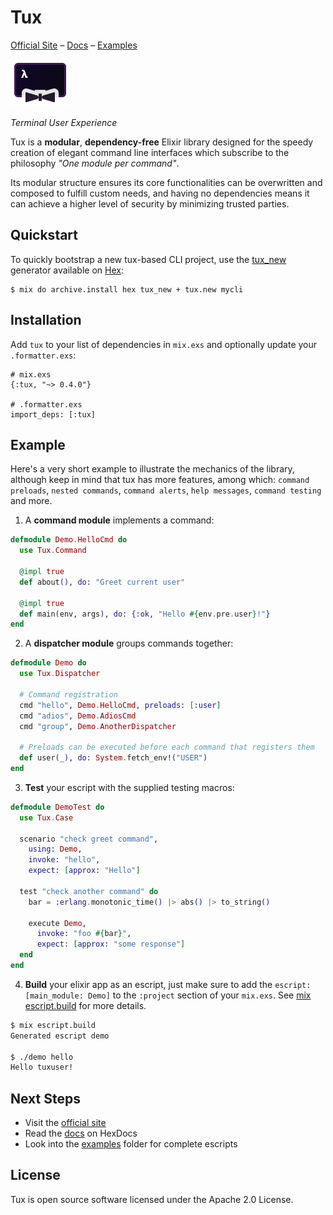 # Tux

[Official Site](https://tuxpkg.dev/)
– [Docs](https://hexdocs.pm/tux)
– [Examples](https://github.com/threatfender/tux/tree/master/examples)

<img src="assets/logo.png"/>

*Terminal User Experience*

Tux is a **modular**, **dependency-free** Elixir library
designed for the speedy creation of elegant command line interfaces
which subscribe to the philosophy *"One module per command"*.

Its modular structure ensures its core functionalities can be overwritten
and composed to fulfill custom needs, and having no dependencies means it can
achieve a higher level of security by minimizing trusted parties.


## Quickstart

To quickly bootstrap a new tux-based CLI project, use the [tux_new](https://hex.pm/packages/tux_new) generator available on [Hex](https://hex.pm/):

```shell
$ mix do archive.install hex tux_new + tux.new mycli
```

## Installation

Add `tux` to your list of dependencies in `mix.exs` and optionally update
your `.formatter.exs`:

```
# mix.exs
{:tux, "~> 0.4.0"}

# .formatter.exs
import_deps: [:tux]
```

## Example

Here's a very short example to illustrate the mechanics of the library,
although keep in mind that tux has more features, among which: `command preloads`, `nested commands`, `command alerts`, `help messages`, `command testing` and more.

1. A **command module** implements a command:

```elixir
defmodule Demo.HelloCmd do
  use Tux.Command

  @impl true
  def about(), do: "Greet current user"

  @impl true
  def main(env, args), do: {:ok, "Hello #{env.pre.user}!"}
end
```

2. A **dispatcher module** groups commands together:

```elixir
defmodule Demo do
  use Tux.Dispatcher

  # Command registration
  cmd "hello", Demo.HelloCmd, preloads: [:user]
  cmd "adios", Demo.AdiosCmd
  cmd "group", Demo.AnotherDispatcher

  # Preloads can be executed before each command that registers them
  def user(_), do: System.fetch_env!("USER")
end
```

3. **Test** your escript with the supplied testing macros:

```elixir
defmodule DemoTest do
  use Tux.Case

  scenario "check greet command",
    using: Demo,
    invoke: "hello",
    expect: [approx: "Hello"]

  test "check another command" do
    bar = :erlang.monotonic_time() |> abs() |> to_string()

    execute Demo,
      invoke: "foo #{bar}",
      expect: [approx: "some response"]
  end
end
```

4. **Build** your elixir app as an escript, just make sure to add the
 `escript: [main_module: Demo]` to the `:project` section of your `mix.exs`.
 See [mix escript.build](https://hexdocs.pm/mix/main/Mix.Tasks.Escript.Build.html) for more details.

```sh
$ mix escript.build
Generated escript demo

$ ./demo hello
Hello tuxuser!
```

## Next Steps

  * Visit the [official site](https://tuxpkg.dev)
  * Read the [docs](https://hexdocs.pm/tux) on HexDocs
  * Look into the [examples](https://github.com/threatfender/tux/tree/master/examples) folder for complete escripts

## License

Tux is open source software licensed under the Apache 2.0 License.

